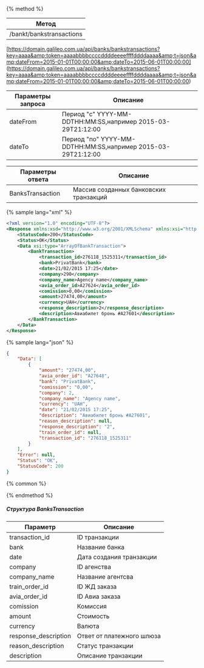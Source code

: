 {% method %}

| **Метод** |
| --- |
| /bankt/bankstransactions |

[https://domain.galileo.com.ua/api/banks/bankstransactions?key=aaaa&amp;token=aaaabbbbccccddddeeeeffffddddaaaa&amp;t=json&amp;dateFrom=2015-01-01T00:00:00&amp;dateTo=2015-06-01T00:00:00]
(https://domain.galileo.com.ua/api/banks/bankstransactions?key=aaaa&amp;token=aaaabbbbccccddddeeeeffffddddaaaa&amp;t=json&amp;dateFrom=2015-01-01T00:00:00&amp;dateTo=2015-06-01T00:00:00)

| **Параметры запроса** | **Описание** |
| --- | --- |
| dateFrom | Период "с" YYYY-MM-DDTHH:MM:SS,например 2015-03-29T21:12:00 |
| dateTo | Период "по" YYYY-MM-DDTHH:MM:SS,например 2015-03-29T21:12:00 |

| **Параметры ответа** | **Описание** |
| --- | --- |
| BanksTransaction | Массив созданных банковских транзакций |


{% sample lang="xml" %}

```xml
<?xml version="1.0" encoding="UTF-8"?>
<Response xmlns:xsd="http://www.w3.org/2001/XMLSchema" xmlns:xsi="http://www.w3.org/2001/XMLSchema-instance">
    <StatusCode>200</StatusCode>
    <Status>OK</Status>
    <Data xsi:type="ArrayOfBankTransaction">
        <BankTransaction>
            <transaction_id>276118_1525311</transaction_id>
            <bank>PrivatBank</bank>
            <date>21/02/2015 17:25</date>
            <company>290</company>
            <company_name>Agency name</company_name>
            <avia_order_id>A27624</avia_order_id>
            <comission>0,00</comission>
            <amount>27474,00</amount>
            <currency>UAH</currency>
            <response_description>2</response_description>
            <description>Авиабилет бронь #A27601</description>
        </BankTransaction>
    </Data>
</Response>
```

{% sample lang="json" %}

```json
{
    "Data": [
        {
            "amount": "27474,00",
            "avia_order_id": "A27648",
            "bank": "PrivatBank",
            "comission": "0,00",
            "company": 2,
            "company_name": "Agency name",
            "currency": "UAH",
            "date": "21/02/2015 17:25",
            "description": "Авиабилет бронь #A27601",
            "reason_description": null,
            "response_description": "2",
            "train_order_id": null,
            "transaction_id": "276118_1525311"
        }
    ],
    "Error": null,
    "Status": "OK",
    "StatusCode": 200
}
```
{% common %}

{% endmethod %}

##### Структура BanksTransaction

| **Параметр** | **Описание** |
| --- | --- |
| transaction\_id | ID транзакции |
| bank | Название банка |
| date | Дата создания транзакции |
| company | ID агенства |
| company\_name | Название агентсва |
| train\_order\_id | ID ЖД заказа |
| avia\_order\_id | ID Авиа заказа |
| comission | Комиссия |
| amount | Стоимость |
| currency | Валюта |
| response\_description | Ответ от платежного шлюза |
| reason\_description | Статус транзакции |
| description | Описание транзакции |